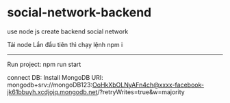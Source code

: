 # social-network-backend
use node js create backend social network

Tải node
Lần đầu tiên thì chạy lệnh npm i

---

Run project: npm run start

connect DB:
Install MongoDB
URI: mongodb+srv://mongoDB123:OoHkXbOLNyAFn4ch@xxxx-facebook-jk61bbuyh.xcdjojq.mongodb.net/?retryWrites=true&w=majority
